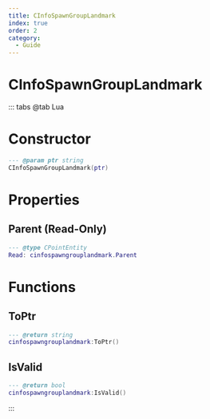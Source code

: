 ```yaml
---
title: CInfoSpawnGroupLandmark
index: true
order: 2
category:
  - Guide
---
```


# CInfoSpawnGroupLandmark

::: tabs
@tab Lua
# Constructor
```lua
--- @param ptr string
CInfoSpawnGroupLandmark(ptr)
```
# Properties
## Parent (Read-Only)
```lua
--- @type CPointEntity
Read: cinfospawngrouplandmark.Parent
```
# Functions
## ToPtr
```lua
--- @return string
cinfospawngrouplandmark:ToPtr()
```
## IsValid
```lua
--- @return bool
cinfospawngrouplandmark:IsValid()
```

:::